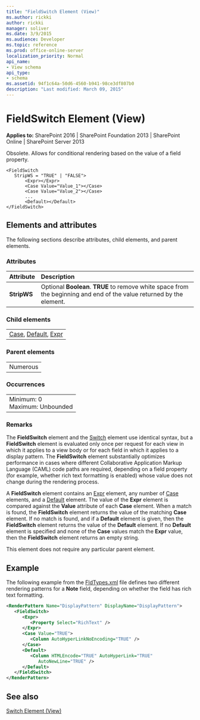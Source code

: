 ```yaml
---
title: "FieldSwitch Element (View)"
ms.author: rickki
author: rickki
manager: soliver
ms.date: 3/9/2015
ms.audience: Developer
ms.topic: reference
ms.prod: office-online-server
localization_priority: Normal
api_name:
- View schema
api_type:
- schema
ms.assetid: 94f1c64a-50d6-4560-b941-98ce3df807b0
description: "Last modified: March 09, 2015"
---
```


# FieldSwitch Element (View)

 
  
 **Applies to:** SharePoint 2016 | SharePoint Foundation 2013 | SharePoint Online | SharePoint Server 2013
  
Obsolete. Allows for conditional rendering based on the value of a field property. 
  
```
<FieldSwitch
   StripWS = "TRUE" | "FALSE">
       <Expr></Expr>
       <Case Value="Value_1"></Case>
       <Case Value="Value_2"></Case>
       ...
       <Default></Default>
</FieldSwitch>
```

## Elements and attributes

The following sections describe attributes, child elements, and parent elements.

### Attributes

|**Attribute**|**Description**|
|:-----|:-----|
|**StripWS** <br/> |Optional **Boolean**. **TRUE** to remove white space from the beginning and end of the value returned by the element.  <br/> |
   
### Child elements

||
|:-----|
|[Case](case-element-view.md), [Default](default-element-view.md), [Expr](expr-element-view.md)|
   
### Parent elements

||
|:-----|
|Numerous |
   
### Occurrences

||
|:-----|
|Minimum: 0  <br/> Maximum: Unbounded  <br/> |
   
### Remarks

The **FieldSwitch** element and the [Switch](switch-element-view.md) element use identical syntax, but a **FieldSwitch** element is evaluated only once per request for each view in which it applies to a view body or for each field in which it applies to a display pattern. The **FieldSwitch** element substantially optimizes performance in cases where different Collaborative Application Markup Language (CAML) code paths are required, depending on a field property (for example, whether rich text formatting is enabled) whose value does not change during the rendering process. 
  
A **FieldSwitch** element contains an [Expr](expr-element-view.md) element, any number of [Case](case-element-view.md) elements, and a [Default](default-element-view.md) element. The value of the **Expr** element is compared against the **Value** attribute of each **Case** element. When a match is found, the **FieldSwitch** element returns the value of the matching **Case** element. If no match is found, and if a **Default** element is given, then the **FieldSwitch** element returns the value of the **Default** element. If no **Default** element is specified and none of the **Case** values match the **Expr** value, then the **FieldSwitch** element returns an empty string. 
  
This element does not require any particular parent element.
  
## Example

The following example from the [FldTypes.xml](http://msdn.microsoft.com/library/8f8db866-03f8-4001-aae3-4c4102a7aed6%28Office.15%29.aspx) file defines two different rendering patterns for a **Note** field, depending on whether the field has rich text formatting. 
  
```XML
<RenderPattern Name="DisplayPattern" DisplayName="DisplayPattern">
   <FieldSwitch>
      <Expr>
         <Property Select="RichText" />
      </Expr>
      <Case Value="TRUE">
         <Column AutoHyperLinkNoEncoding="TRUE" />
      </Case>
      <Default>
         <Column HTMLEncode="TRUE" AutoHyperLink="TRUE" 
            AutoNewLine="TRUE" />
      </Default>
   </FieldSwitch>
</RenderPattern>
```

## See also



[Switch Element (View)](switch-element-view.md)

